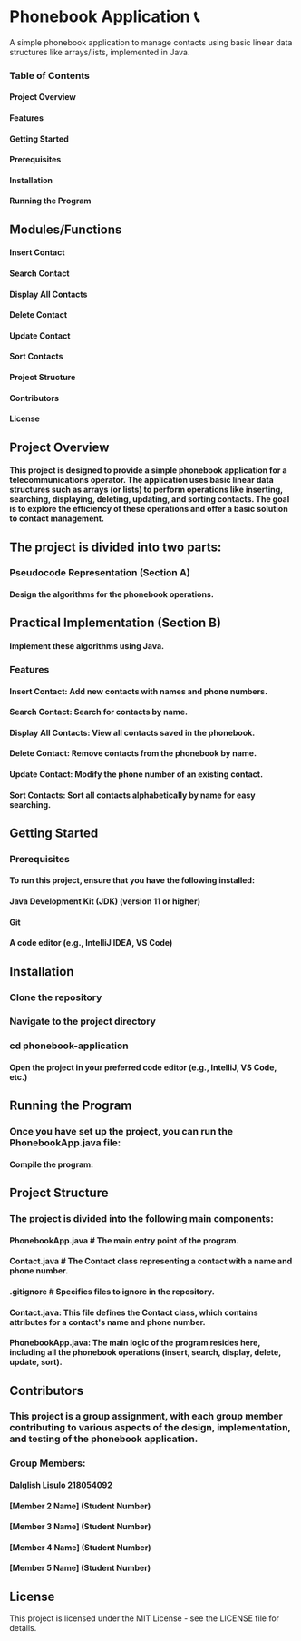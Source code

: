 # Phonebook Application 📞

A simple phonebook application to manage contacts using basic linear data structures like arrays/lists, implemented in Java.

### Table of Contents
#### Project Overview
#### Features
#### Getting Started
#### Prerequisites
#### Installation
#### Running the Program

## Modules/Functions

#### Insert Contact
#### Search Contact
#### Display All Contacts
#### Delete Contact
#### Update Contact
#### Sort Contacts
#### Project Structure
#### Contributors
#### License

## Project Overview
#### This project is designed to provide a simple phonebook application for a telecommunications operator. The application uses basic linear data structures such as arrays (or lists) to perform operations like inserting, searching, displaying, deleting, updating, and sorting contacts. The goal is to explore the efficiency of these operations and offer a basic solution to contact management.

## The project is divided into two parts:

### Pseudocode Representation (Section A)
#### Design the algorithms for the phonebook operations.
## Practical Implementation (Section B)
#### Implement these algorithms using Java.
### Features
#### Insert Contact: Add new contacts with names and phone numbers.
#### Search Contact: Search for contacts by name.
#### Display All Contacts: View all contacts saved in the phonebook.
#### Delete Contact: Remove contacts from the phonebook by name.
#### Update Contact: Modify the phone number of an existing contact.
#### Sort Contacts: Sort all contacts alphabetically by name for easy searching.

## Getting Started
### Prerequisites
#### To run this project, ensure that you have the following installed:

#### Java Development Kit (JDK) (version 11 or higher)
#### Git
#### A code editor (e.g., IntelliJ IDEA, VS Code)

## Installation
### Clone the repository
### Navigate to the project directory
### cd phonebook-application
#### Open the project in your preferred code editor (e.g., IntelliJ, VS Code, etc.)

## Running the Program
### Once you have set up the project, you can run the PhonebookApp.java file:

#### Compile the program:



## Project Structure
### The project is divided into the following main components:

#### PhonebookApp.java   # The main entry point of the program.
#### Contact.java        # The Contact class representing a contact with a name and phone number.

#### .gitignore          # Specifies files to ignore in the repository.

#### Contact.java: This file defines the Contact class, which contains attributes for a contact's name and phone number.

#### PhonebookApp.java: The main logic of the program resides here, including all the phonebook operations (insert, search, display, delete, update, sort).

## Contributors
### This project is a group assignment, with each group member contributing to various aspects of the design, implementation, and testing of the phonebook application.

### Group Members:
#### Dalglish Lisulo 218054092
#### [Member 2 Name] (Student Number)
#### [Member 3 Name] (Student Number)
#### [Member 4 Name] (Student Number)
#### [Member 5 Name] (Student Number)

## License
This project is licensed under the MIT License - see the LICENSE file for details.

